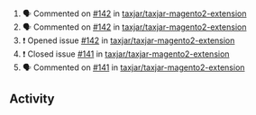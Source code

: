 1. 🗣 Commented on [#142](https://github.com//taxjar/taxjar-magento2-extension/issues/142) in [taxjar/taxjar-magento2-extension](https://github.com//taxjar/taxjar-magento2-extension)
2. 🗣 Commented on [#142](https://github.com//taxjar/taxjar-magento2-extension/issues/142) in [taxjar/taxjar-magento2-extension](https://github.com//taxjar/taxjar-magento2-extension)
3. ❗️ Opened issue [#142](https://github.com//taxjar/taxjar-magento2-extension/issues/142) in [taxjar/taxjar-magento2-extension](https://github.com//taxjar/taxjar-magento2-extension)
4. ❗️ Closed issue [#141](https://github.com//taxjar/taxjar-magento2-extension/issues/141) in [taxjar/taxjar-magento2-extension](https://github.com//taxjar/taxjar-magento2-extension)
5. 🗣 Commented on [#141](https://github.com//taxjar/taxjar-magento2-extension/issues/141) in [taxjar/taxjar-magento2-extension](https://github.com//taxjar/taxjar-magento2-extension)

## Activity
<!-- START_SECTION:activity-->
